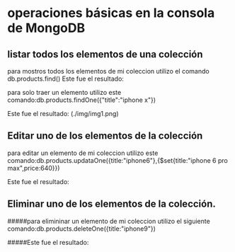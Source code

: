 # operaciones básicas en la consola de MongoDB
## listar todos los elementos de una colección
 para mostros todos los elementos de  mi coleccion  utilizo el comando  db.products.find()
 Este fue el resultado:

para solo traer  un elemento utilizo este comando:db.products.findOne({"title":"iphone x"})

Este fue el resultado:
(./img/img1.png)

## Editar uno de los elementos de la colección
para editar un elemento de mi coleccion  utilizo este comando:db.products.updataOne({title:"iphone6"},{$set{title:"iphone 6 pro max",price:640}}) 

Este fue el resultado:


## Eliminar uno de los elementos de la colección.

#####para elimininar un elemento de mi coleccion utilizo el siguiente comando:db.products.deleteOne({title:"iphone9"})

#####Este fue el resultado:
